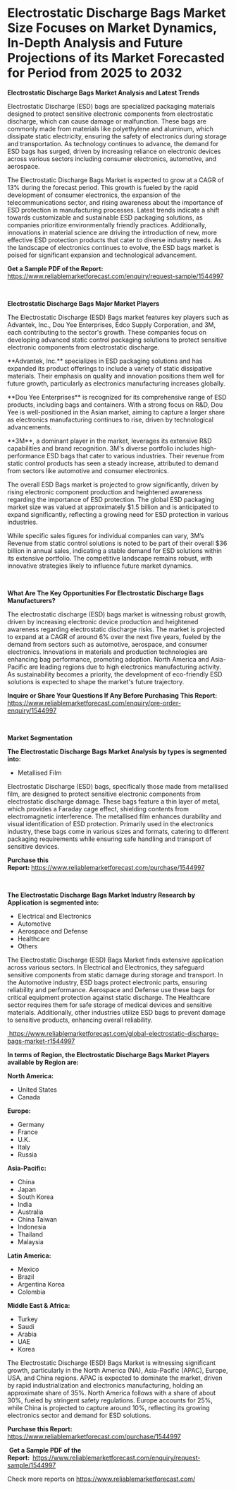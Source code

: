<p><h1>Electrostatic Discharge Bags Market Size Focuses on Market Dynamics, In-Depth Analysis and Future Projections of its Market Forecasted for Period from 2025 to 2032</h1></p><p><strong>Electrostatic Discharge Bags Market Analysis and Latest Trends</strong></p>
<p><p>Electrostatic Discharge (ESD) bags are specialized packaging materials designed to protect sensitive electronic components from electrostatic discharge, which can cause damage or malfunction. These bags are commonly made from materials like polyethylene and aluminum, which dissipate static electricity, ensuring the safety of electronics during storage and transportation. As technology continues to advance, the demand for ESD bags has surged, driven by increasing reliance on electronic devices across various sectors including consumer electronics, automotive, and aerospace.</p><p>The Electrostatic Discharge Bags Market is expected to grow at a CAGR of 13% during the forecast period. This growth is fueled by the rapid development of consumer electronics, the expansion of the telecommunications sector, and rising awareness about the importance of ESD protection in manufacturing processes. Latest trends indicate a shift towards customizable and sustainable ESD packaging solutions, as companies prioritize environmentally friendly practices. Additionally, innovations in material science are driving the introduction of new, more effective ESD protection products that cater to diverse industry needs. As the landscape of electronics continues to evolve, the ESD bags market is poised for significant expansion and technological advancement.</p></p>
<p><strong>Get a Sample PDF of the Report:&nbsp;</strong> <a href="https://www.reliablemarketforecast.com/enquiry/request-sample/1544997?utm_campaign=3528&utm_medium=2&utm_source=Github&utm_content=ia&utm_term=31032025&utm_id=electrostatic-discharge-bags">https://www.reliablemarketforecast.com/enquiry/request-sample/1544997</a></p>
<p>&nbsp;</p>
<p><strong>Electrostatic Discharge Bags Major Market Players</strong></p>
<p><p>The Electrostatic Discharge (ESD) Bags market features key players such as Advantek, Inc., Dou Yee Enterprises, Edco Supply Corporation, and 3M, each contributing to the sector's growth. These companies focus on developing advanced static control packaging solutions to protect sensitive electronic components from electrostatic discharge.</p><p>**Advantek, Inc.** specializes in ESD packaging solutions and has expanded its product offerings to include a variety of static dissipative materials. Their emphasis on quality and innovation positions them well for future growth, particularly as electronics manufacturing increases globally.</p><p>**Dou Yee Enterprises** is recognized for its comprehensive range of ESD products, including bags and containers. With a strong focus on R&D, Dou Yee is well-positioned in the Asian market, aiming to capture a larger share as electronics manufacturing continues to rise, driven by technological advancements.</p><p>**3M**, a dominant player in the market, leverages its extensive R&D capabilities and brand recognition. 3M's diverse portfolio includes high-performance ESD bags that cater to various industries. Their revenue from static control products has seen a steady increase, attributed to demand from sectors like automotive and consumer electronics.</p><p>The overall ESD Bags market is projected to grow significantly, driven by rising electronic component production and heightened awareness regarding the importance of ESD protection. The global ESD packaging market size was valued at approximately $1.5 billion and is anticipated to expand significantly, reflecting a growing need for ESD protection in various industries.</p><p>While specific sales figures for individual companies can vary, 3M’s Revenue from static control solutions is noted to be part of their overall $36 billion in annual sales, indicating a stable demand for ESD solutions within its extensive portfolio. The competitive landscape remains robust, with innovative strategies likely to influence future market dynamics.</p></p>
<p>&nbsp;</p>
<p><strong>What Are The Key Opportunities For Electrostatic Discharge Bags Manufacturers?</strong></p>
<p><p>The electrostatic discharge (ESD) bags market is witnessing robust growth, driven by increasing electronic device production and heightened awareness regarding electrostatic discharge risks. The market is projected to expand at a CAGR of around 6% over the next five years, fueled by the demand from sectors such as automotive, aerospace, and consumer electronics. Innovations in materials and production technologies are enhancing bag performance, promoting adoption. North America and Asia-Pacific are leading regions due to high electronics manufacturing activity. As sustainability becomes a priority, the development of eco-friendly ESD solutions is expected to shape the market's future trajectory.</p></p>
<p><strong>Inquire or Share Your Questions If Any Before Purchasing This Report:</strong> <a href="https://www.reliablemarketforecast.com/enquiry/pre-order-enquiry/1544997?utm_campaign=3528&utm_medium=2&utm_source=Github&utm_content=ia&utm_term=31032025&utm_id=electrostatic-discharge-bags">https://www.reliablemarketforecast.com/enquiry/pre-order-enquiry/1544997</a></p>
<p>&nbsp;</p>
<p><strong>Market Segmentation</strong></p>
<p><strong>The Electrostatic Discharge Bags Market Analysis by types is segmented into:</strong></p>
<p><ul><li>Metallised Film</li></ul></p>
<p><p>Electrostatic Discharge (ESD) bags, specifically those made from metallised film, are designed to protect sensitive electronic components from electrostatic discharge damage. These bags feature a thin layer of metal, which provides a Faraday cage effect, shielding contents from electromagnetic interference. The metallised film enhances durability and visual identification of ESD protection. Primarily used in the electronics industry, these bags come in various sizes and formats, catering to different packaging requirements while ensuring safe handling and transport of sensitive devices.</p></p>
<p><strong>Purchase this Report:&nbsp;</strong><a href="https://www.reliablemarketforecast.com/purchase/1544997?utm_campaign=3528&utm_medium=2&utm_source=Github&utm_content=ia&utm_term=31032025&utm_id=electrostatic-discharge-bags">https://www.reliablemarketforecast.com/purchase/1544997</a></p>
<p>&nbsp;</p>
<p><strong>The Electrostatic Discharge Bags Market Industry Research by Application is segmented into:</strong></p>
<p><ul><li>Electrical and Electronics</li><li>Automotive</li><li>Aerospace and Defense</li><li>Healthcare</li><li>Others</li></ul></p>
<p><p>The Electrostatic Discharge (ESD) Bags Market finds extensive application across various sectors. In Electrical and Electronics, they safeguard sensitive components from static damage during storage and transport. In the Automotive industry, ESD bags protect electronic parts, ensuring reliability and performance. Aerospace and Defense use these bags for critical equipment protection against static discharge. The Healthcare sector requires them for safe storage of medical devices and sensitive materials. Additionally, other industries utilize ESD bags to prevent damage to sensitive products, enhancing overall reliability.</p></p>
<p><a href="https://www.reliablemarketforecast.com/global-electrostatic-discharge-bags-market-r1544997?utm_campaign=3528&utm_medium=2&utm_source=Github&utm_content=ia&utm_term=31032025&utm_id=electrostatic-discharge-bags">&nbsp;https://www.reliablemarketforecast.com/global-electrostatic-discharge-bags-market-r1544997</a></p>
<p><strong>In terms of Region, the Electrostatic Discharge Bags Market Players available by Region are:</strong></p>
<p>
    <p> <strong> North America: </strong>
        <ul>
            <li>United States</li>
            <li>Canada</li>
        </ul>
        </p> 
    <p> <strong> Europe: </strong>
        <ul>
            <li>Germany</li>
            <li>France</li>
            <li>U.K.</li>
            <li>Italy</li>
            <li>Russia</li>
        </ul>
        </p> 
    <p> <strong> Asia-Pacific: </strong>
        <ul>
            <li>China</li>
            <li>Japan</li>
            <li>South Korea</li>
            <li>India</li>
            <li>Australia</li>
            <li>China Taiwan</li>
            <li>Indonesia</li>
            <li>Thailand</li>
            <li>Malaysia</li>
        </ul>
        </p> 
    <p> <strong> Latin America: </strong>
        <ul>
            <li>Mexico</li>
            <li>Brazil</li>
            <li>Argentina Korea</li>
            <li>Colombia</li>
        </ul>
        </p> 
    <p> <strong> Middle East & Africa: </strong>
        <ul>
            <li>Turkey</li>
            <li>Saudi</li>
            <li>Arabia</li>
            <li>UAE</li>
            <li>Korea</li>
        </ul>
    </p>
    </p>
<p><p>The Electrostatic Discharge (ESD) Bags Market is witnessing significant growth, particularly in the North America (NA), Asia-Pacific (APAC), Europe, USA, and China regions. APAC is expected to dominate the market, driven by rapid industrialization and electronics manufacturing, holding an approximate share of 35%. North America follows with a share of about 30%, fueled by stringent safety regulations. Europe accounts for 25%, while China is projected to capture around 10%, reflecting its growing electronics sector and demand for ESD solutions.</p></p>
<p><strong>Purchase this Report: </strong><a href="https://www.reliablemarketforecast.com/purchase/1544997?utm_campaign=3528&utm_medium=2&utm_source=Github&utm_content=ia&utm_term=31032025&utm_id=electrostatic-discharge-bags">https://www.reliablemarketforecast.com/purchase/1544997</a></p>
<p>&nbsp;<strong>Get a Sample PDF of the Report:&nbsp;&nbsp;</strong><a href="https://www.reliablemarketforecast.com/enquiry/request-sample/1544997?utm_campaign=3528&utm_medium=2&utm_source=Github&utm_content=ia&utm_term=31032025&utm_id=electrostatic-discharge-bags">https://www.reliablemarketforecast.com/enquiry/request-sample/1544997</a></p>
<p><strong></strong></p>
<p>Check more reports on <a href="https://www.reliablemarketforecast.com/?utm_campaign=3528&utm_medium=2&utm_source=Github&utm_content=ia&utm_term=31032025&utm_id=electrostatic-discharge-bags">https://www.reliablemarketforecast.com/</a></p>